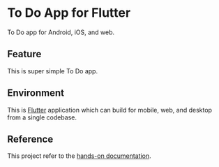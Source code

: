 # To Do App for Flutter

To Do app for Android, iOS, and web.

## Feature

This is super simple To Do app.

## Environment

This is [Flutter](https://flutter.dev/) application which can build for mobile, web, and desktop from a single codebase.

## Reference

This project refer to the [hands-on documentation](https://kikuchy.github.io/flutter_nullsafe_todo_sample/).
